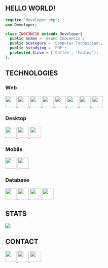 ## **HELLO WORLD!**
```php
require 'developer.php';
use Developer;

class IN0C3NC10 extends Developer{
  public $name = 'Bruno Inocencio';
  public $category = 'Computer Technician';
  public $studying = 'PHP';
  protected $love = ['Coffee', 'Coding'];
};
```


## **TECHNOLOGIES**
### **Web**
<p align="left">
  <a href="https://github.com/IN0C3NC10">
    <!-- HTML5 -->
    <img height="35" src="https://img.shields.io/badge/HTML-181717?style=for-the-badge&logo=html5&logoColor=E34F26">
    <!-- CSS3 -->
    <img height="35" src="https://img.shields.io/badge/CSS-181717?&style=for-the-badge&logo=css3&logoColor=00599C">
    <!-- Javascript -->
    <img height="35" src="https://img.shields.io/badge/Javascript-181717?style=for-the-badge&logo=javascript&logoColor=ED8B00">
    <!-- JQuery -->
    <img height="35" src="https://img.shields.io/badge/JQuery-181717?style=for-the-badge&logo=jquery&logoColor=0769AD">
    <!-- Node Js -->
    <img height="35" src="https://img.shields.io/badge/Node.js-181717?style=for-the-badge&logo=node.js&logoColor=339933">
    <!-- PHP -->
    <img height="35" src="https://img.shields.io/badge/PHP-181717?style=for-the-badge&logo=php&logoColor=777BB4">
    <!-- Laravel -->
    <img height="35" src="https://img.shields.io/badge/Laravel-181717?style=for-the-badge&logo=laravel&logoColor=FF2D20">
    <!-- Vue Js -->
    <img height="35" src="https://img.shields.io/badge/Vue.js-181717?style=for-the-badge&logo=vue.js&logoColor=4FC08D">
  </a>
</p>

### **Desktop**
<p align="left">
  <a href="https://github.com/IN0C3NC10">
    <!-- C -->
    <img height="35" src="https://img.shields.io/badge/C-181717?style=for-the-badge&logo=c&logoColor=39588C">
    <!-- C# -->
    <img height="35" src="https://img.shields.io/badge/C Sharp-181717?style=for-the-badge&logo=csharp&logoColor=239120">
    <!-- Delphi -->
    <img height="35" src="https://img.shields.io/badge/Delphi-181717?style=for-the-badge&logo=delphi&logoColor=red">
  </a>
</p>

### **Mobile**
<p align="left">
  <a href="https://github.com/IN0C3NC10">
    <!-- React Native -->
    <img height="35" src="https://img.shields.io/badge/React_Native-181717?style=for-the-badge&logo=react&logoColor=61DAFB">
    <!-- Flutter -->
    <img height="35" src="https://img.shields.io/badge/Flutter-181717?style=for-the-badge&logo=flutter&logoColor=blue">
  </a>
</p>

### **Database**
<p align="left">
  <a href="https://github.com/IN0C3NC10">
    <!-- PostgreSQL -->
    <img height="35" src="https://img.shields.io/badge/PostgreSQL-181717?style=for-the-badge&logo=postgresql&logoColor=316192">
    <!-- MySQL -->
    <img height="35" src="https://img.shields.io/badge/MySQL-181717?style=for-the-badge&logo=mysql&logoColor=white">
    <!-- MongoDB -->
    <img height="35" src="https://img.shields.io/badge/MongoDB-181717?style=for-the-badge&logo=mongodb&logoColor=47A248">
    <!-- Firebase -->
    <img height="35" src="https://img.shields.io/badge/Firebase-181717?style=for-the-badge&logo=firebase&logoColor=ffbf00">
  </a>
</p>


## **STATS**
<p align="left">
  <!-- Top-Langs -->
  <a href="https://github.com/IN0C3NC10">
    <img src="https://github-readme-stats.vercel.app/api/top-langs/?username=IN0C3NC10&layout=compact&langs_count=6&theme=dark" />
  </a>
</p>


## **CONTACT**
<p align="left">
  <!-- Outlook -->
  <a href="mailto:bruno.inocencio@fatec.sp.gov.br" title="Outlook" alt="Outlook" target="_blank">
    <img height="35" src="https://img.shields.io/badge/Outlook-181717?style=for-the-badge&logo=microsoft-outlook&logoColor=0078D4" />
  </a>
  <!-- Linkedin -->
  <a href="https://cutt.ly/nQlVjQV" title="Linkedin" alt="Linkedin" target="_blank">
    <img height="35" src="https://img.shields.io/badge/-LinkedIn-181717?style=for-the-badge&logo=linkedin&logoColor=%230077B5" />
  </a>
  <!-- GitHub -->
  <a href="https://in0c3nc10.github.io/INO100CIO/" title="Website no GitHub" alt="Link do Website INO100CIO" target="_blank">
    <img height="35" src="https://img.shields.io/badge/Website-181717?style=for-the-badge&logo=github&logoColor=white" />
  </a>
</p>


<!---👀 👋 🌱 💞️ 📫 ✨ ❤️--->
